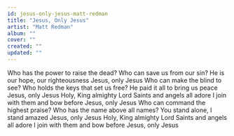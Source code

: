 ```yaml
---
id: jesus-only-jesus-matt-redman
title: "Jesus, Only Jesus"
artist: "Matt Redman"
album: ""
cover: ""
created: ""
updated: ""
---
```


Who has the power to raise the dead?
Who can save us from our sin?
He is our hope, our righteousness
Jesus, only Jesus
Who can make the blind to see?
Who holds the keys that set us free?
He paid it all to bring us peace
Jesus, only Jesus
Holy, King almighty Lord
Saints and angels all adore
I join with them and bow before
Jesus, only Jesus
Who can command the highest praise?
Who has the name above all names?
You stand alone, I stand amazed
Jesus, only Jesus
Holy, King almighty Lord
Saints and angels all adore
I join with them and bow before
Jesus, only Jesus